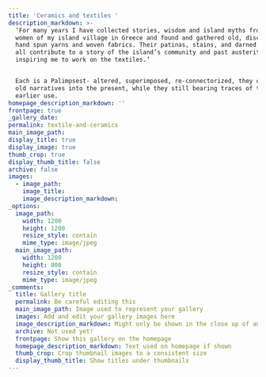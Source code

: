 ```yaml
---
title: 'Ceramics and textiles '
description_markdown: >-
  ‘For many years I have collected stories, wisdom and island myths from the
  women of my island village in Greece and found and gathered old, discarded,
  hand spun yarns and woven fabrics. Their patinas, stains, and darned patches
  all contribute to a story of the island’s community and past austerity
  inspiring me to work on the textiles.’


  Each is a Palimpsest- altered, superimposed, re-connectorized, they carry the
  old narratives into the present, while they still bearing traces of their
  earlier use.
homepage_description_markdown: ''
frontpage: true
_gallery_date:
permalink: textile-and-ceramics
main_image_path:
display_title: true
display_image: true
thumb_crop: true
display_thumb_title: false
archive: false
images:
  - image_path:
    image_title:
    image_description_markdown:
_options:
  image_path:
    width: 1200
    height: 1200
    resize_style: contain
    mime_type: image/jpeg
  main_image_path:
    width: 1200
    height: 800
    resize_style: contain
    mime_type: image/jpeg
_comments:
  title: Gallery title
  permalink: Be careful editing this
  main_image_path: Image used to represent your gallery
  images: Add and edit your gallery images here
  image_description_markdown: Might only be shown in the close up of an image
  archive: Not used yet!
  frontpage: Show this gallery on the homepage
  homepage_description_markdown: Text used on homepage if shown
  thumb_crop: Crop thumbnail images to a consistent size
  display_thumb_title: Show titles under thumbnails
---
```

